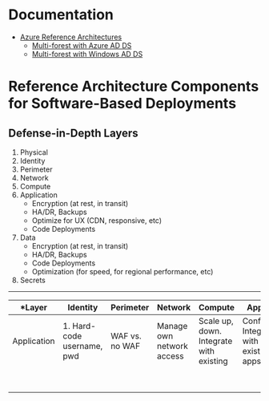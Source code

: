 # Documentation
- [Azure Reference Architectures](https://docs.microsoft.com/en-us/azure/architecture/browse/)
   - [Multi-forest with Azure AD DS](https://docs.microsoft.com/en-us/azure/architecture/example-scenario/wvd/multi-forest-azure-managed)
   - [Multi-forest with Windows AD DS](https://docs.microsoft.com/en-us/azure/architecture/example-scenario/wvd/multi-forest)

# Reference Architecture Components for Software-Based Deployments

## Defense-in-Depth Layers

1. Physical
1. Identity
1. Perimeter
1. Network
1. Compute
1. Application
    - Encryption (at rest, in transit)
    - HA/DR, Backups
    - Optimize for UX (CDN, responsive, etc)
    - Code Deployments
3. Data
    - Encryption (at rest, in transit)
    - HA/DR, Backups
    - Code Deployments
    - Optimization (for speed, for regional performance, etc)
1. Secrets


--------------------------
|*Layer       | Identity                   | Perimeter      | Network                   | Compute                                 | Application                                         | Data      |   |   |   |
|-------------|----------------------------|----------------|---------------------------|-----------------------------------------|-----------------------------------------------------|-----------|---|---|---|
| Application | 1. Hard-code username, pwd | WAF vs. no WAF | Manage own network access | Scale up, down. Integrate with existing | Configuration. Integration with existing/other apps | Access to |   |   |   |
|             |                            |                |                           |                                         |                                                     |           |   |   |   |
|             |                            |                |                           |                                         |                                                     |           |   |   |   |
|             |                            |                |                           |                                         |                                                     |           |   |   |   |
|             |                            |                |                           |                                         |                                                     |           |   |   |   |
|             |                            |                |                           |                                         |                                                     |           |   |   |   |
|             |                            |                |                           |                                         |                                                     |           |   |   |   |
|             |                            |                |                           |                                         |                                                     |           |   |   |   |
|             |                            |                |                           |                                         |                                                     |           |   |   |   |
